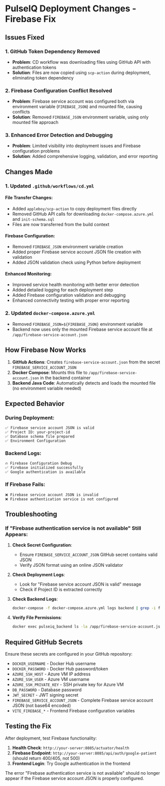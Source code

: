 # PulseIQ Deployment Changes - Firebase Fix

## Issues Fixed

### 1. GitHub Token Dependency Removed

- **Problem**: CD workflow was downloading files using GitHub API with authentication tokens
- **Solution**: Files are now copied using `scp-action` during deployment, eliminating token dependency

### 2. Firebase Configuration Conflict Resolved

- **Problem**: Firebase service account was configured both via environment variable (`FIREBASE_JSON`) and mounted file, causing conflicts
- **Solution**: Removed `FIREBASE_JSON` environment variable, using only mounted file approach

### 3. Enhanced Error Detection and Debugging

- **Problem**: Limited visibility into deployment issues and Firebase configuration problems
- **Solution**: Added comprehensive logging, validation, and error reporting

## Changes Made

### 1. Updated `.github/workflows/cd.yml`

#### File Transfer Changes:

- Added `appleboy/scp-action` to copy deployment files directly
- Removed GitHub API calls for downloading `docker-compose.azure.yml` and `init-schema.sql`
- Files are now transferred from the build context

#### Firebase Configuration:

- Removed `FIREBASE_JSON` environment variable creation
- Added proper Firebase service account JSON file creation with validation
- Added JSON validation check using Python before deployment

#### Enhanced Monitoring:

- Improved service health monitoring with better error detection
- Added detailed logging for each deployment step
- Added Firebase configuration validation and debugging
- Enhanced connectivity testing with proper error reporting

### 2. Updated `docker-compose.azure.yml`

- Removed `FIREBASE_JSON=${FIREBASE_JSON}` environment variable
- Backend now uses only the mounted Firebase service account file at `/app/firebase-service-account.json`

## How Firebase Now Works

1. **GitHub Actions**: Creates `firebase-service-account.json` from the secret `FIREBASE_SERVICE_ACCOUNT_JSON`
2. **Docker Compose**: Mounts this file to `/app/firebase-service-account.json` in the backend container
3. **Backend Java Code**: Automatically detects and loads the mounted file (no environment variable needed)

## Expected Behavior

### During Deployment:

```
✅ Firebase service account JSON is valid
✅ Project ID: your-project-id
✅ Database schema file prepared
✅ Environment Configuration
```

### Backend Logs:

```
🔥 Firebase Configuration Debug
✅ Firebase initialized successfully
✅ Google authentication is available
```

### If Firebase Fails:

```
❌ Firebase service account JSON is invalid
❌ Firebase authentication service is not configured
```

## Troubleshooting

### If "Firebase authentication service is not available" Still Appears:

1. **Check Secret Configuration**:

   - Ensure `FIREBASE_SERVICE_ACCOUNT_JSON` GitHub secret contains valid JSON
   - Verify JSON format using an online JSON validator

2. **Check Deployment Logs**:

   - Look for "Firebase service account JSON is valid" message
   - Check if Project ID is extracted correctly

3. **Check Backend Logs**:

   ```bash
   docker-compose -f docker-compose.azure.yml logs backend | grep -i firebase
   ```

4. **Verify File Permissions**:
   ```bash
   docker exec pulseiq_backend ls -la /app/firebase-service-account.json
   ```

## Required GitHub Secrets

Ensure these secrets are configured in your GitHub repository:

- `DOCKER_USERNAME` - Docker Hub username
- `DOCKER_PASSWORD` - Docker Hub password/token
- `AZURE_SSH_HOST` - Azure VM IP address
- `AZURE_SSH_USER` - Azure VM username
- `AZURE_SSH_PRIVATE_KEY` - SSH private key for Azure VM
- `DB_PASSWORD` - Database password
- `JWT_SECRET` - JWT signing secret
- `FIREBASE_SERVICE_ACCOUNT_JSON` - Complete Firebase service account JSON (not base64 encoded)
- `VITE_FIREBASE_*` - Frontend Firebase configuration variables

## Testing the Fix

After deployment, test Firebase functionality:

1. **Health Check**: `http://your-server:8085/actuator/health`
2. **Firebase Endpoint**: `http://your-server:8085/api/auth/google-patient` (should return 400/405, not 500)
3. **Frontend Login**: Try Google authentication in the frontend

The error "Firebase authentication service is not available" should no longer appear if the Firebase service account JSON is properly configured.
